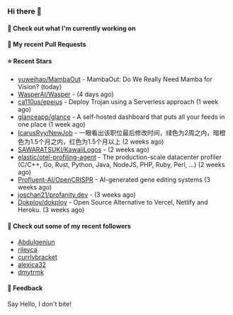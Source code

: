 ### Hi there 👋

#### 👷 Check out what I'm currently working on

#### 🔨 My recent Pull Requests


#### ⭐ Recent Stars

- [yuweihao/MambaOut](https://github.com/yuweihao/MambaOut) - MambaOut: Do We Really Need Mamba for Vision? (today)
- [WasperAI/Wasper](https://github.com/WasperAI/Wasper) -  (4 days ago)
- [ca110us/epeius](https://github.com/ca110us/epeius) - Deploy Trojan using a Serverless approach (1 week ago)
- [glanceapp/glance](https://github.com/glanceapp/glance) - A self-hosted dashboard that puts all your feeds in one place (1 week ago)
- [IcarusRyy/NewJob](https://github.com/IcarusRyy/NewJob) - 一眼看出该职位最后修改时间，绿色为2周之内，暗橙色为1.5个月之内，红色为1.5个月以上 (2 weeks ago)
- [SAWARATSUKI/KawaiiLogos](https://github.com/SAWARATSUKI/KawaiiLogos) -  (2 weeks ago)
- [elastic/otel-profiling-agent](https://github.com/elastic/otel-profiling-agent) - The production-scale datacenter profiler (C/C&#43;&#43;, Go, Rust, Python, Java, NodeJS, PHP, Ruby, Perl, ...) (2 weeks ago)
- [Profluent-AI/OpenCRISPR](https://github.com/Profluent-AI/OpenCRISPR) - AI-generated gene editing systems (3 weeks ago)
- [joschan21/profanity.dev](https://github.com/joschan21/profanity.dev) -  (3 weeks ago)
- [Dokploy/dokploy](https://github.com/Dokploy/dokploy) - Open Source Alternative to Vercel, Netlify and Heroku. (3 weeks ago)

#### 👯 Check out some of my recent followers

- [Abdulgeniun](https://github.com/Abdulgeniun)
- [rileyca](https://github.com/rileyca)
- [currlybracket](https://github.com/currlybracket)
- [alexica32](https://github.com/alexica32)
- [dmytrmk](https://github.com/dmytrmk)

#### 💬 Feedback

Say Hello, I don't bite!